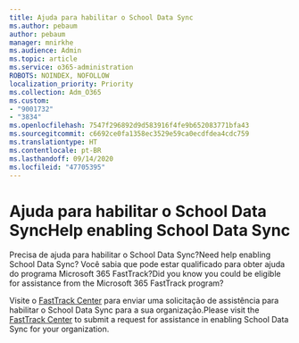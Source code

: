 ```yaml
---
title: Ajuda para habilitar o School Data Sync
ms.author: pebaum
author: pebaum
manager: mnirkhe
ms.audience: Admin
ms.topic: article
ms.service: o365-administration
ROBOTS: NOINDEX, NOFOLLOW
localization_priority: Priority
ms.collection: Adm_O365
ms.custom:
- "9001732"
- "3834"
ms.openlocfilehash: 7547f296892d9d583916f4fe9b652083771bfa43
ms.sourcegitcommit: c6692ce0fa1358ec3529e59ca0ecdfdea4cdc759
ms.translationtype: HT
ms.contentlocale: pt-BR
ms.lasthandoff: 09/14/2020
ms.locfileid: "47705395"
---
```

# <a name="help-enabling-school-data-sync"></a><span data-ttu-id="6a41c-102">Ajuda para habilitar o School Data Sync</span><span class="sxs-lookup"><span data-stu-id="6a41c-102">Help enabling School Data Sync</span></span>

<span data-ttu-id="6a41c-103">Precisa de ajuda para habilitar o School Data Sync?</span><span class="sxs-lookup"><span data-stu-id="6a41c-103">Need help enabling School Data Sync?</span></span> <span data-ttu-id="6a41c-104">Você sabia que pode estar qualificado para obter ajuda do programa Microsoft 365 FastTrack?</span><span class="sxs-lookup"><span data-stu-id="6a41c-104">Did you know you could be eligible for assistance from the Microsoft 365 FastTrack program?</span></span>

<span data-ttu-id="6a41c-105">Visite o [FastTrack Center](https://www.microsoft.com/fasttrack) para enviar uma solicitação de assistência para habilitar o School Data Sync para a sua organização.</span><span class="sxs-lookup"><span data-stu-id="6a41c-105">Please visit the [FastTrack Center](https://www.microsoft.com/fasttrack) to submit a request for assistance in enabling School Data Sync for your organization.</span></span>
